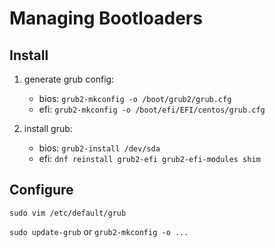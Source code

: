 # Managing Bootloaders

## Install

1. generate grub config:

    - bios: `grub2-mkconfig -o /boot/grub2/grub.cfg`
    - efi: `grub2-mkconfig -o /boot/efi/EFI/centos/grub.cfg`

2. install grub:

    - bios: `grub2-install /dev/sda`
    - efi: `dnf reinstall grub2-efi grub2-efi-modules shim`

## Configure

`sudo vim /etc/default/grub`

`sudo update-grub` or `grub2-mkconfig -o ...`
